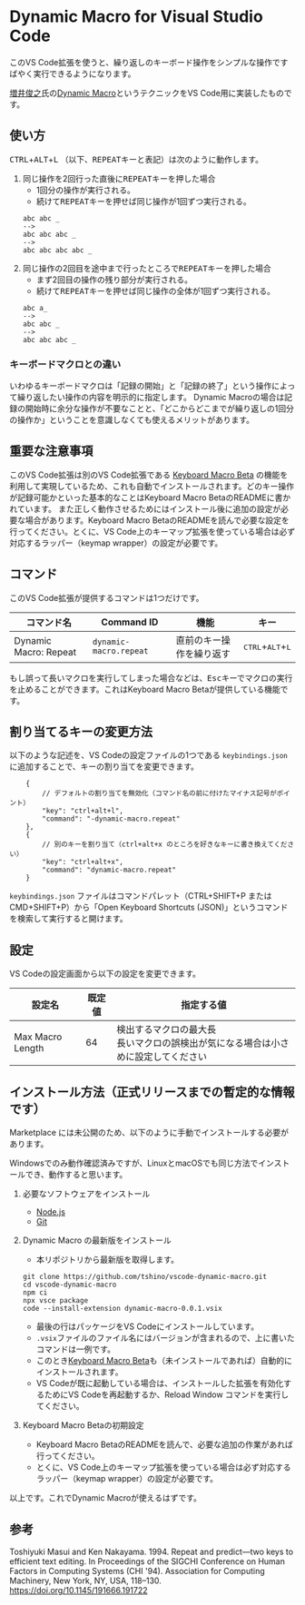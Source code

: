 # Dynamic Macro for Visual Studio Code

このVS Code拡張を使うと、繰り返しのキーボード操作をシンプルな操作ですばやく実行できるようになります。

[増井俊之](https://github.com/masui)氏の[Dynamic Macro](https://scrapbox.io/masui/Dynamic_Macro)というテクニックをVS Code用に実装したものです。

## 使い方

<kbd>CTRL</kbd>+<kbd>ALT</kbd>+<kbd>L</kbd> （以下、<kbd>REPEAT</kbd>キーと表記）は次のように動作します。

1. 同じ操作を2回行った直後に<kbd>REPEAT</kbd>キーを押した場合
    - 1回分の操作が実行される。
    - 続けて<kbd>REPEAT</kbd>キーを押せば同じ操作が1回ずつ実行される。
    ```
    abc abc _
    -->
    abc abc abc _
    -->
    abc abc abc abc _
    ```
2. 同じ操作の2回目を途中まで行ったところで<kbd>REPEAT</kbd>キーを押した場合
    - まず2回目の操作の残り部分が実行される。
    - 続けて<kbd>REPEAT</kbd>キーを押せば同じ操作の全体が1回ずつ実行される。
    ```
    abc a_
    -->
    abc abc _
    -->
    abc abc abc _
    ```

### キーボードマクロとの違い

いわゆるキーボードマクロは「記録の開始」と「記録の終了」という操作によって繰り返したい操作の内容を明示的に指定します。
Dynamic Macroの場合は記録の開始時に余分な操作が不要なことと、「どこからどこまでが繰り返しの1回分の操作か」ということを意識しなくても使えるメリットがあります。

## 重要な注意事項

このVS Code拡張は別のVS Code拡張である [Keyboard Macro Beta](https://marketplace.visualstudio.com/items?itemName=tshino.kb-macro) の機能を利用して実現しているため、これも自動でインストールされます。どのキー操作が記録可能かといった基本的なことはKeyboard Macro BetaのREADMEに書かれています。
また正しく動作させるためにはインストール後に追加の設定が必要な場合があります。Keyboard Macro BetaのREADMEを読んで必要な設定を行ってください。とくに、VS Code上のキーマップ拡張を使っている場合は必ず対応するラッパー（keymap wrapper）の設定が必要です。

## コマンド

このVS Code拡張が提供するコマンドは1つだけです。

| コマンド名 | Command ID | 機能 | キー |
| ---------- | ---------- | ---- | ---- |
| Dynamic Macro: Repeat | `dynamic-macro.repeat` | 直前のキー操作を繰り返す | <kbd>CTRL</kbd>+<kbd>ALT</kbd>+<kbd>L</kbd> |

もし誤って長いマクロを実行してしまった場合などは、<kbd>Esc</kbd>キーでマクロの実行を止めることができます。これはKeyboard Macro Betaが提供している機能です。

## 割り当てるキーの変更方法

以下のような記述を、VS Codeの設定ファイルの1つである `keybindings.json` に追加することで、キーの割り当てを変更できます。
```jsonc
    {
        // デフォルトの割り当てを無効化（コマンド名の前に付けたマイナス記号がポイント）
        "key": "ctrl+alt+l",
        "command": "-dynamic-macro.repeat"
    },
    {
        // 別のキーを割り当て（ctrl+alt+x のところを好きなキーに書き換えてください）
        "key": "ctrl+alt+x",
        "command": "dynamic-macro.repeat"
    }
```
`keybindings.json` ファイルはコマンドパレット（CTRL+SHIFT+P または CMD+SHIFT+P）から「Open Keyboard Shortcuts (JSON)」というコマンドを検索して実行すると開けます。

## 設定

VS Codeの設定画面から以下の設定を変更できます。

| 設定名 | 既定値 | 指定する値 |
| ------ | ------ | ---------- |
| Max Macro Length | 64 | 検出するマクロの最大長 <br>長いマクロの誤検出が気になる場合は小さめに設定してください |

## インストール方法（正式リリースまでの暫定的な情報です）

Marketplace には未公開のため、以下のように手動でインストールする必要があります。

Windowsでのみ動作確認済みですが、LinuxとmacOSでも同じ方法でインストールでき、動作すると思います。

1. 必要なソフトウェアをインストール
    - [Node.js](https://nodejs.org/en/)
    - [Git](https://git-scm.com/)

2. Dynamic Macro の最新版をインストール
    - 本リポジトリから最新版を取得します。
    ```
    git clone https://github.com/tshino/vscode-dynamic-macro.git
    cd vscode-dynamic-macro
    npm ci
    npx vsce package
    code --install-extension dynamic-macro-0.0.1.vsix
    ```
    - 最後の行はパッケージをVS Codeにインストールしています。
    - `.vsix`ファイルのファイル名にはバージョンが含まれるので、上に書いたコマンドは一例です。
    - このとき[Keyboard Macro Beta](https://marketplace.visualstudio.com/items?itemName=tshino.kb-macro)も（未インストールであれば）自動的にインストールされます。
    - VS Codeが既に起動している場合は、インストールした拡張を有効化するためにVS Codeを再起動するか、Reload Window コマンドを実行してください。
3. Keyboard Macro Betaの初期設定
    - Keyboard Macro BetaのREADMEを読んで、必要な追加の作業があれば行ってください。
    - とくに、VS Code上のキーマップ拡張を使っている場合は必ず対応するラッパー（keymap wrapper）の設定が必要です。

以上です。これでDynamic Macroが使えるはずです。

## 参考

Toshiyuki Masui and Ken Nakayama. 1994. Repeat and predict—two keys to efficient text editing. In Proceedings of the SIGCHI Conference on Human Factors in Computing Systems (CHI '94). Association for Computing Machinery, New York, NY, USA, 118–130. https://doi.org/10.1145/191666.191722
